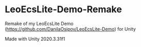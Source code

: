 # LeoEcsLite-Demo-Remake
 Remake of my LeoEcsLite Demo (https://github.com/DanilaOsipov/LeoEcsLite-Demo) for Unity

Made with Unity 2020.3.31f1
